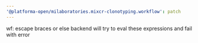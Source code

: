 ```yaml
---
'@platforma-open/milaboratories.mixcr-clonotyping.workflow': patch
---
```


wf: escape braces or else backend will try to eval these expressions and fail with error
